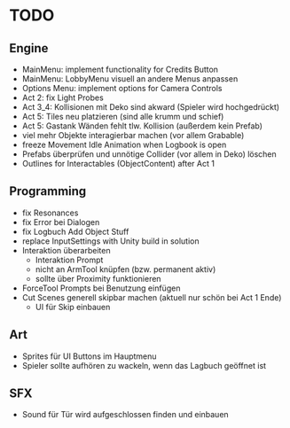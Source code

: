 # TODO
## Engine
- MainMenu: implement functionality for Credits Button
- MainMenu: LobbyMenu visuell an andere Menus anpassen
- Options Menu: implement options for Camera Controls
- Act 2: fix Light Probes
- Act 3_4: Kollisionen mit Deko sind akward (Spieler wird hochgedrückt)
- Act 5: Tiles neu platzieren (sind alle krumm und schief)
- Act 5: Gastank Wänden fehlt tlw. Kollision (außerdem kein Prefab)
- viel mehr Objekte interagierbar machen (vor allem Grabable)
- freeze Movement Idle Animation when Logbook is open
- Prefabs überprüfen und unnötige Collider (vor allem in Deko) löschen
- Outlines for Interactables (ObjectContent) after Act 1

## Programming
- fix Resonances
- fix Error bei Dialogen
- fix Logbuch Add Object Stuff
- replace InputSettings with Unity build in solution
- Interaktion überarbeiten
	- Interaktion Prompt
	- nicht an ArmTool knüpfen (bzw. permanent aktiv)
	- sollte über Proximity funktionieren
- ForceTool Prompts bei Benutzung einfügen
- Cut Scenes generell skipbar machen (aktuell nur schön bei Act 1 Ende)
	- UI für Skip einbauen

## Art
- Sprites für UI Buttons im Hauptmenu
- Spieler sollte aufhören zu wackeln, wenn das Lagbuch geöffnet ist

## SFX
- Sound für Tür wird aufgeschlossen finden und einbauen